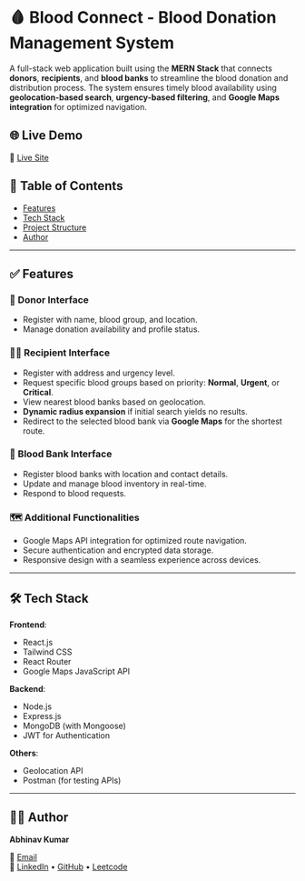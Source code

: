 # 🩸 Blood Connect - Blood Donation Management System

A full-stack web application built using the **MERN Stack** that connects **donors**, **recipients**, and **blood banks** to streamline the blood donation and distribution process. The system ensures timely blood availability using **geolocation-based search**, **urgency-based filtering**, and **Google Maps integration** for optimized navigation.

## 🌐 Live Demo

🔗 [Live Site](https://blood-connect-olive.vercel.app/)

## 📌 Table of Contents

- [Features](#features)
- [Tech Stack](#tech-stack)
- [Project Structure](#project-structure)
- [Author](#author)

---

## ✅ Features

### 👤 Donor Interface
- Register with name, blood group, and location.
- Manage donation availability and profile status.

### 🧑‍🦱 Recipient Interface 
- Register with address and urgency level.
- Request specific blood groups based on priority: **Normal**, **Urgent**, or **Critical**.
- View nearest blood banks based on geolocation.
- **Dynamic radius expansion** if initial search yields no results.
- Redirect to the selected blood bank via **Google Maps** for the shortest route.

### 🏥 Blood Bank Interface
- Register blood banks with location and contact details.
- Update and manage blood inventory in real-time.
- Respond to blood requests.

### 🗺️ Additional Functionalities
- Google Maps API integration for optimized route navigation.
- Secure authentication and encrypted data storage.
- Responsive design with a seamless experience across devices.

---

## 🛠️ Tech Stack

**Frontend**:  
- React.js  
- Tailwind CSS  
- React Router  
- Google Maps JavaScript API

**Backend**:  
- Node.js  
- Express.js  
- MongoDB (with Mongoose)  
- JWT for Authentication

**Others**:  
- Geolocation API  
- Postman (for testing APIs)

---

## 🙋‍♂️ Author
**Abhinav Kumar**    

📧 [Email](mailto:abhinavk.kumar04@gmail.com)  
📎 [LinkedIn](https://www.linkedin.com/in/abhinavkumar0803) • [GitHub](https://github.com/abhinav-ak04) • [Leetcode](https://leetcode.com/u/abhinav_ak04/)
